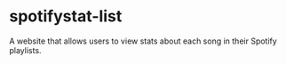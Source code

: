 # spotifystat-list
A website that allows users to view stats about each song in their Spotify playlists.
